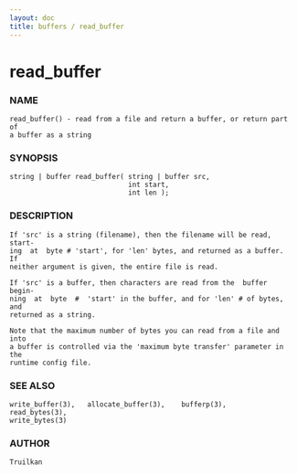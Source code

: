 ```yaml
---
layout: doc
title: buffers / read_buffer
---
```

# read_buffer

### NAME

    read_buffer() - read from a file and return a buffer, or return part of
    a buffer as a string

### SYNOPSIS

    string | buffer read_buffer( string | buffer src,
                                 int start,
                                 int len );

### DESCRIPTION

    If 'src' is a string (filename), then the filename will be read, start‐
    ing  at  byte # 'start', for 'len' bytes, and returned as a buffer.  If
    neither argument is given, the entire file is read.

    If 'src' is a buffer, then characters are read from the  buffer  begin‐
    ning  at  byte  #  'start' in the buffer, and for 'len' # of bytes, and
    returned as a string.

    Note that the maximum number of bytes you can read from a file and into
    a buffer is controlled via the 'maximum byte transfer' parameter in the
    runtime config file.

### SEE ALSO

    write_buffer(3),   allocate_buffer(3),    bufferp(3),    read_bytes(3),
    write_bytes(3)

### AUTHOR

    Truilkan

